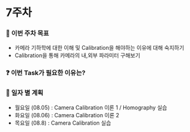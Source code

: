 
# 7주차

### 📢 이번 주차 목표
- 카메라 기하학에 대한 이해 및 Calibration을 해야하는 이유에 대해 숙지하기
- Calibration을 통해 카메라의 내,외부 파라미터 구해보기
  
### ❓ 이번 Task가 필요한 이유는?

### 📅 일자 별 계획
- 월요일 (08.05) : Camera Calibration 이론 1 / Homography 실습
- 화요일 (08.06) : Camera Calibration 이론 2
- 목요일 (08.8) : Camera Calibration 실습
